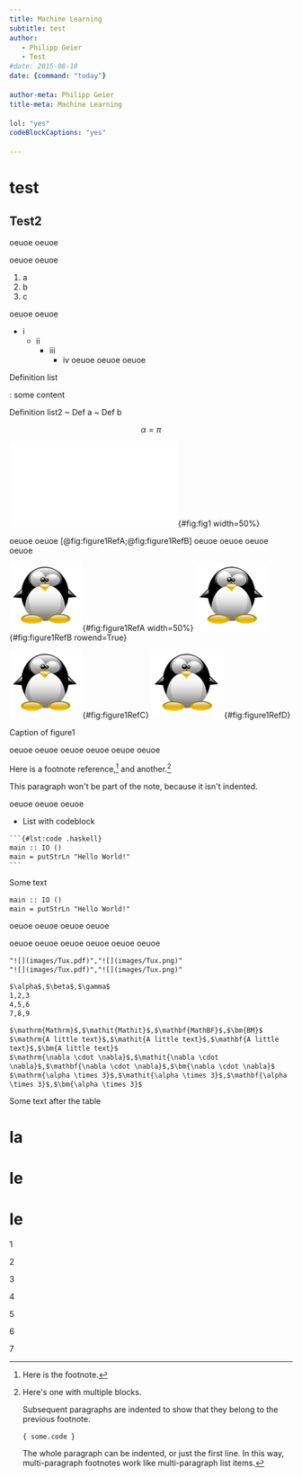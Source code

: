 ```yaml
---
title: Machine Learning 
subtitle: test
author: 
   - Philipp Geier 
   - Test
#date: 2015-08-18
date: {command: "today"}

author-meta: Philipp Geier
title-meta: Machine Learning

lol: "yes"
codeBlockCaptions: "yes"

---
```



# test

## Test2

oeuoe
oeuoe

oeuoe
oeuoe

   1. a
   2. b
   3. c
   
oeuoe
oeuoe

   * i
      + ii
    	 - iii 
    	    * iv
oeuoe
oeuoe
oeuoe

Definition list

: some content


Definition list2
  ~ Def a
  ~ Def b

$$
\alpha = \pi
$$

![](images/Tux.pdf){#fig:fig1 width=50%}

oeuoe
oeuoe
[@fig:figure1RefA;@fig:figure1RefB]
oeuoe
oeuoe
oeuoe
oeuoe


<div id="fig:figure1Ref" style="align: center">

![subfigure1 1 caption](images/Tux_small.png "fig:"){#fig:figure1RefA width=50%}
![subfigure1 2 caption](images/Tux_small.png "fig:"){#fig:figure1RefB rowend=True}

![subfigure1 3 caption](images/Tux_small.png "fig:"){#fig:figure1RefC}
![subfigure1 3 caption](images/Tux_small.png "fig:"){#fig:figure1RefD}

Caption of figure1
</div>

oeuoe
oeuoe
oeuoe
oeuoe
oeuoe
oeuoe

Here is a footnote reference,[^1] and another.[^longnote]

[^1]: Here is the footnote.

[^longnote]: Here's one with multiple blocks.

    Subsequent paragraphs are indented to show that they
    belong to the previous footnote.
    
        { some.code }
            
    The whole paragraph can be indented, or just the first
    line.  In this way, multi-paragraph footnotes work like
    multi-paragraph list items.
                        
This paragraph won't be part of the note, because it
isn't indented.

oeuoe
oeuoe
oeuoe

   * List with codeblock

    ```{#lst:code .haskell}
    main :: IO ()
    main = putStrLn "Hello World!"
    ```
    
    
Some text


```{#lst:code .haskell caption="test"}
main :: IO ()
main = putStrLn "Hello World!"
```

oeuoe
oeuoe
oeuoe
oeuoe
<!-- \marginnote{Test 2} -->
oeuoe
oeuoe
oeuoe
oeuoe
oeuoe
oeuoe


```` {.table #my-id type="multiline" inlinemarkdown="yes" aligns="RL" caption="2x2 images in a table" header="no"}
"![](images/Tux.pdf)","![](images/Tux.png)"
"![](images/Tux.pdf)","![](images/Tux.png)"
```` 

```` {.table type="multiline" aligns="RCL" caption="a table" header="yes"}
$\alpha$,$\beta$,$\gamma$
1,2,3
4,5,6
7,8,9
```` 

```` {.table type="multiline" aligns="C" caption="a table" header="yes"}
$\mathrm{Mathrm}$,$\mathit{Mathit}$,$\mathbf{MathBF}$,$\bm{BM}$
$\mathrm{A little text}$,$\mathit{A little text}$,$\mathbf{A little text}$,$\bm{A little text}$
$\mathrm{\nabla \cdot \nabla}$,$\mathit{\nabla \cdot \nabla}$,$\mathbf{\nabla \cdot \nabla}$,$\bm{\nabla \cdot \nabla}$
$\mathrm{\alpha \times 3}$,$\mathit{\alpha \times 3}$,$\mathbf{\alpha \times 3}$,$\bm{\alpha \times 3}$
```` 


Some text after the table

# la

# le 

# le

1

2

3

4

5

6

7


